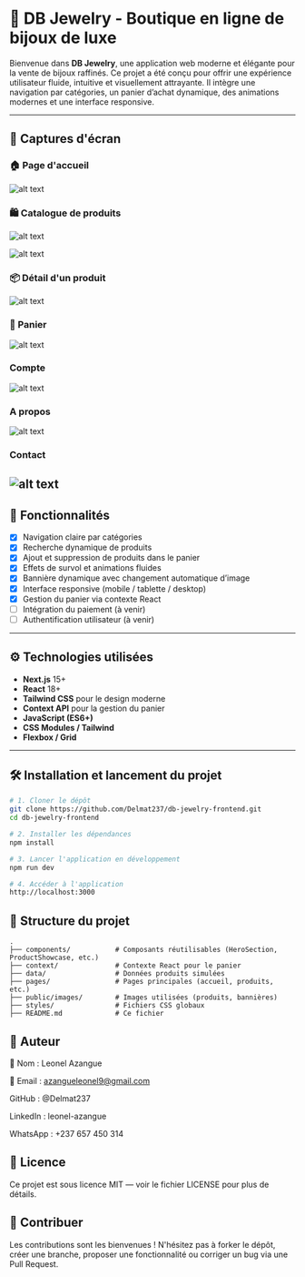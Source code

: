 # 💎 DB Jewelry - Boutique en ligne de bijoux de luxe

Bienvenue dans **DB Jewelry**, une application web moderne et élégante pour la vente de bijoux raffinés. Ce projet a été conçu pour offrir une expérience utilisateur fluide, intuitive et visuellement attrayante. Il intègre une navigation par catégories, un panier d’achat dynamique, des animations modernes et une interface responsive.

---

## 📸 Captures d'écran


### 🏠 Page d'accueil
 ![alt text](assets/acceuil.png)

### 🛍️ Catalogue de produits

![alt text](assets/shop.png)

![alt text](assets/shop1.png)
### 📦 Détail d'un produit

![alt text](assets/detail.png)
### 🛒 Panier

![alt text](assets/cart.png)

### Compte

![alt text](assets/account.png)

### A propos

![alt text](assets/about.png)

### Contact
![alt text](assets/contact.png)
---

## 🚀 Fonctionnalités

- [x] Navigation claire par catégories
- [x] Recherche dynamique de produits
- [x] Ajout et suppression de produits dans le panier
- [x] Effets de survol et animations fluides
- [x] Bannière dynamique avec changement automatique d’image
- [x] Interface responsive (mobile / tablette / desktop)
- [x] Gestion du panier via contexte React
- [ ] Intégration du paiement (à venir)
- [ ] Authentification utilisateur (à venir)

---

## ⚙️ Technologies utilisées

- **Next.js** 15+
- **React** 18+
- **Tailwind CSS** pour le design moderne
- **Context API** pour la gestion du panier
- **JavaScript (ES6+)**
- **CSS Modules / Tailwind**
- **Flexbox / Grid**

---

## 🛠️ Installation et lancement du projet

```bash
# 1. Cloner le dépôt
git clone https://github.com/Delmat237/db-jewelry-frontend.git
cd db-jewelry-frontend

# 2. Installer les dépendances
npm install

# 3. Lancer l'application en développement
npm run dev

# 4. Accéder à l'application
http://localhost:3000
```

## 📂 Structure du projet

    .
    ├── components/           # Composants réutilisables (HeroSection, ProductShowcase, etc.)
    ├── context/              # Contexte React pour le panier
    ├── data/                 # Données produits simulées
    ├── pages/                # Pages principales (accueil, produits, etc.)
    ├── public/images/        # Images utilisées (produits, bannières)
    ├── styles/               # Fichiers CSS globaux
    ├── README.md             # Ce fichier

## 👤 Auteur

🤵 Nom : Leonel Azangue

📨 Email : azangueleonel9@gmail.com

GitHub : @Delmat237

LinkedIn : leonel-azangue

WhatsApp : +237 657 450 314

## 📄 Licence

Ce projet est sous licence MIT — voir le fichier LICENSE pour plus de détails.

## 🤝 Contribuer

Les contributions sont les bienvenues !
N'hésitez pas à forker le dépôt, créer une branche, proposer une fonctionnalité ou corriger un bug via une Pull Request.